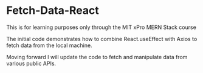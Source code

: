 # Fetch-Data-React

This is for learning purposes only through the MIT xPro MERN Stack course

The initial code demonstrates how to combine React.useEffect with Axios to fetch data from the local machine.

Moving forward I will update the code to fetch and manipulate data from various public APIs.